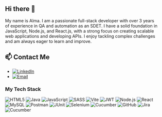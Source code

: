 ## Hi there 👋

My name is Alma. I am a passionate full-stack developer with over 3 years of experience in QA and automation as an SDET. I have a solid foundation in JavaScript, Node.js, and React.js, with a strong focus on creating scalable web applications and developing APIs. I enjoy tackling complex challenges and am always eager to learn and improve.

## 📫 Contact Me

- [![LinkedIn](https://img.shields.io/badge/LinkedIn-%230A66C2.svg?style=flat&logo=linkedin&logoColor=white)](https://www.linkedin.com/in/almanursultan)
- [![Email](https://img.shields.io/badge/Email-%23D14836.svg?style=flat&logo=gmail&logoColor=white)](mailto:your.email@example.com)


### My Tech Stack

![HTML5](https://img.shields.io/badge/HTML5-%23E34F26?style=flat&logo=html5&logoColor=white)
![Java](https://img.shields.io/badge/Java-%23F7B900?style=flat&logo=java&logoColor=white)
![JavaScript](https://img.shields.io/badge/JavaScript-%23F7DF1E?style=flat&logo=javascript&logoColor=white)
![SASS](https://img.shields.io/badge/SASS-%23CF649A?style=flat&logo=sass&logoColor=white)
![Vite](https://img.shields.io/badge/Vite-%2300D1F2?style=flat&logo=vite&logoColor=white)
![JWT](https://img.shields.io/badge/JWT-%2392D5DA?style=flat&logo=json-web-tokens&logoColor=white)
![Node.js](https://img.shields.io/badge/Node.js-%23339933?style=flat&logo=node.js&logoColor=white)
![React](https://img.shields.io/badge/React-%2300D1F2?style=flat&logo=react&logoColor=white)
![MySQL](https://img.shields.io/badge/MySQL-%2300A4B1?style=flat&logo=mysql&logoColor=white)
![Postman](https://img.shields.io/badge/Postman-%23FF6C37.svg?style=flat&logo=postman&logoColor=white)
![JUnit](https://img.shields.io/badge/JUnit-%23F7B900?style=flat&logo=junit&logoColor=white)
![Selenium](https://img.shields.io/badge/Selenium-%23E4A01B?style=flat&logo=selenium&logoColor=white)
![Cucumber](https://img.shields.io/badge/Cucumber-%23E4E100?style=flat&logo=cucumber&logoColor=white)
![GitHub](https://img.shields.io/badge/GitHub-%23121011?style=flat&logo=github&logoColor=white)
![Jira](https://img.shields.io/badge/Jira-%23005B99?style=flat&logo=jira&logoColor=white)
![Cucumber](https://img.shields.io/badge/Cucumber-%2361DAFB.svg?style=flat&logo=cucumber&logoColor=black)


